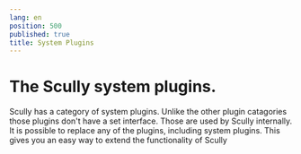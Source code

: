 ```yaml
---
lang: en
position: 500
published: true
title: System Plugins
---
```


# The Scully system plugins.

Scully has a category of system plugins. Unlike the other plugin catagories those plugins don't have a set interface. Those are used by Scully internally.
It is possible to replace any of the plugins, including system plugins. This gives you an easy way to extend the functionality of Scully
